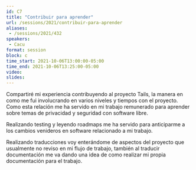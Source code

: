 ```yaml
---
id: C7
title: "Contribuir para aprender"
url: /sessions/2021/contribuir-para-aprender
aliases:
 - /sessions/2021/432
speakers:
 - Cacu
format: session
block: c
time_start: 2021-10-06T13:00:00-05:00
time_end: 2021-10-06T13:25:00-05:00
video:
slides:
---
```


Compartiré mi experiencia contribuyendo al proyecto Tails, la manera en como me fui involucrando en varios niveles y tiempos con el proyecto. Como esta relación me ha servido en mi trabajo remunerado para aprender sobre temas de privacidad y seguridad con software libre. 

Realizando testing y leyendo roadmaps me ha servido para anticiparme a los cambios venideros en software relacionado a mi trabajo.

Realizando traducciones voy enterándome de aspectos del proyecto que usualmente no reviso en mi flujo de trabajo, también al traducir documentación me va dando una idea de como realizar mi propia documentación para el trabajo.